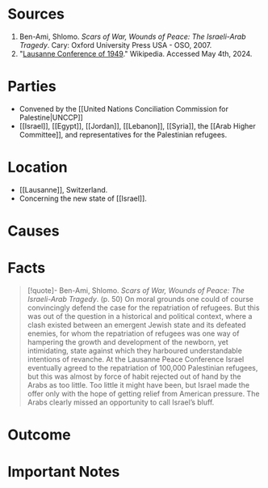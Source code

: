 # Sources
1. Ben-Ami, Shlomo. *Scars of War, Wounds of Peace: The Israeli-Arab Tragedy*. Cary: Oxford University Press USA - OSO, 2007.
2. "[Lausanne Conference of 1949](https://en.wikipedia.org/wiki/Lausanne_Conference_of_1949)." Wikipedia. Accessed May 4th, 2024.
# Parties
- Convened by the [[United Nations Conciliation Commission for Palestine|UNCCP]]
- [[Israel]], [[Egypt]], [[Jordan]], [[Lebanon]], [[Syria]], the [[Arab Higher Committee]], and representatives for the Palestinian refugees.
# Location
- [[Lausanne]], Switzerland.
- Concerning the new state of [[Israel]].
# Causes
# Facts
>[!quote]- Ben-Ami, Shlomo. *Scars of War, Wounds of Peace: The Israeli-Arab Tragedy*. (p. 50)
>On moral grounds one could of course convincingly defend the case for the repatriation of refugees. But this was out of the question in a historical and political context, where a clash existed between an emergent Jewish state and its defeated enemies, for whom the repatriation of refugees was one way of hampering the growth and development of the newborn, yet intimidating, state against which they harboured understandable intentions of revanche. At the Lausanne Peace Conference Israel eventually agreed to the repatriation of 100,000 Palestinian refugees, but this was almost by force of habit rejected out of hand by the Arabs as too little. Too little it might have been, but Israel made the offer only with the hope of getting relief from American pressure. The Arabs clearly missed an opportunity to call Israel’s bluff.
# Outcome
# Important Notes